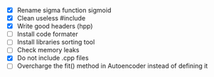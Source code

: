 - [x] Rename sigma function sigmoid
- [x] Clean useless #include
- [x] Write good headers (hpp)
- [ ] Install code formater
- [ ] Install libraries sorting tool
- [ ] Check memory leaks
- [x] Do not include .cpp files
- [ ] Overcharge the fit() method in Autoencoder instead of defining it
